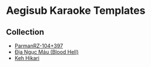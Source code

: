 # Aegisub Karaoke Templates
 
## Collection

+ [ParmanRZ-104+397](ParmanRZ)
+ [Địa Ngục Máu (Blood Hell)](DiaNgucMau)
+ [Keh Hikari](Kehy)

